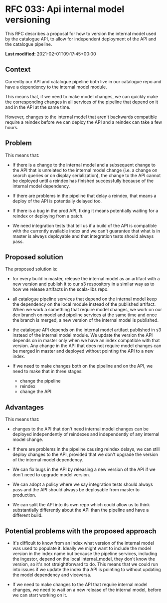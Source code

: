 # RFC 033: Api internal model versioning

This RFC describes a proposal for how to version the internal model used by the catalogue API, to allow for independent deployment of the API and the catalogue pipeline.

**Last modified:** 2021-02-01T09:17:45+00:00

## Context

Currently our API and catalogue pipeline both live in our catalogue repo and have a dependency to the internal model module.

This means that, if we need to make model changes, we can quickly make the corresponding changes in all services of
the pipeline that depend on it and in the API at the same time.

However, changes to the internal model that aren't backwards compatible require a reindex before we
can deploy the API and a reindex can take a few hours.

## Problem

This means that:
-  If there is a change to the internal model and a subsequent change to the API that is unrelated to the internal model change
   (i.e. a change on search queries or on display serialization), the change to the API cannot be deployed until a reindex
   has finished successfully because of the internal model dependency.

- If there are problems in the pipeline that delay a reindex, that means a deploy of the API is potentially delayed too.

- If there is a bug in the prod API, fixing it means potentially waiting for a reindex or deploying from a patch.

- We need integration tests that tell us if a build of the API is compatible with the currently available index and we
  can't guarantee that what is in master is always deployable and that integration tests should always pass.

## Proposed solution

The proposed solution is:
- for every build in master, release the internal model as an artifact with a new version
  and publish it to our s3 respository in a similar way as to how we release artifacts in the scala-libs repo.

- all catalogue pipeline services that depend on the internal model keep the dependency on the local module
  instead of the published artifact. When we work a something that require model changes, we work on our dev branch
  on model and pipeline services at the same time and once the branch is merged, a new version of the internal model
  is published.

- the catalogue API depends on the internal model artifact published in s3 instead of the internal model module.
  We update the version the API depends on in master only when we have an index compatible with that version. Any change
  in the API that does not require model changes can be merged in master and deployed without pointing the API to a new index.

- If we need to make changes both on the pipeline and on the API, we need to make that in three stages:
  - change the pipeline
  - reindex
  - change the API

## Advantages

This means that:
- changes to the API that don't need internal model changes can be deployed independently of reindexes
  and independently of any internal model change.

- If there are problems in the pipeline causing reindex delays, we can still deploy changes to the API,
  provided that we don't upgrade the version of the internal model dependency.

- We can fix bugs in the API by releasing a new version of the API if we don't need to upgrade model version.

- We can adopt a policy where we say integration tests should always pass and the API should always be deployable
  from master to production.

- We can split the API into its own repo which could allow us to think substantially differently about the API than
  the pipeline and have a different build.


## Potential problems with the proposed approach

- It's difficult to know from an index what version of the internal model was used to populate it. Ideally we might want to include
  the model version in the index name but because the pipeline services, including the ingestor, depend on the local internal_model,
  they don't know the version, so it's not straightforward to do. This means that we could run into issues if we update the index tha API
  is pointing to without updating the model dependency and viceversa.

- If we need to make changes to the API that require internal model changes, we need to wait on a new release of the internal model, before
  we can start working on it.





